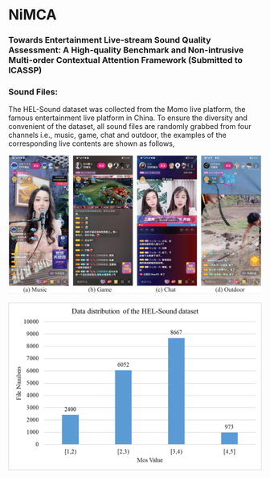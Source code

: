 # NiMCA
### Towards Entertainment Live-stream Sound Quality Assessment: A High-quality Benchmark and Non-intrusive Multi-order Contextual Attention Framework (Submitted to ICASSP)

### Sound Files:


The HEL-Sound dataset was collected from the Momo live platform, the famous entertainment live platform in China. To ensure the diversity and convenient of the dataset, all sound files are randomly grabbed from four channels i.e., music, game, chat and outdoor, the examples of the corresponding live contents are shown as follows,

![image](https://github.com/nianfd/NiMCA/blob/main/datasample.jpg)


![image](https://github.com/nianfd/NiMCA/blob/main/datadistribution.png)
